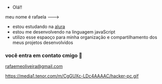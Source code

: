 - Olá!!

meu nome é rafaela
--->
- estou estudando na [alura](https://www.alura.com.br)
- estou me desenvolvendo na linguagem javaScript
- utilizo esse espaoço para minha organização e compartilhamento dos meus projetos desenvolvidos

### você entra em contato cmigo 📧

rafaemeoliveira@gmail.com



https://media1.tenor.com/m/CgGUXc-LDc4AAAAC/hacker-pc.gif
